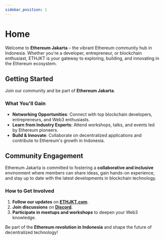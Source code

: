 ```yaml
---
sidebar_position: 1
---
```


# Home

Welcome to **Ethereum Jakarta** – the vibrant Ethereum community hub in Indonesia. Whether you're a developer, entrepreneur, or blockchain enthusiast, ETHJKT is your gateway to exploring, building, and innovating in the Ethereum ecosystem.

## Getting Started

Join our community and be part of **Ethereum Jakarta**.

### What You'll Gain

- **Networking Opportunities**: Connect with top blockchain developers, entrepreneurs, and Web3 enthusiasts.
- **Learn from Industry Experts**: Attend workshops, talks, and events led by Ethereum pioneers.
- **Build & Innovate**: Collaborate on decentralized applications and contribute to Ethereum's growth in Indonesia.

## Community Engagement

Ethereum Jakarta is committed to fostering a **collaborative and inclusive** environment where members can share ideas, gain hands-on experience, and stay up to date with the latest developments in blockchain technology.

### How to Get Involved

1. **Follow our updates** on **[ETHJKT.com](https://ethjkt.com)**.
2. **Join discussions** on **[Discord](https://discord.gg/p5b6RFEnnk)**.
3. **Participate in meetups and workshops** to deepen your Web3 knowledge.

Be part of the **Ethereum revolution in Indonesia** and shape the future of decentralized technology!
